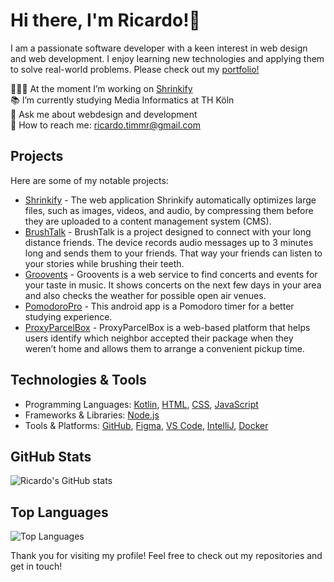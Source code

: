 # Hi there, I'm Ricardo!🌟 
I am a passionate software developer with a keen interest in web design and web development. I enjoy learning new technologies and applying them to solve real-world problems.
Please check out my [portfolio!](https://ricardotimmr.github.io/portfolio-page/)

👨🏽‍💻 At the moment I’m working on [Shrinkify](https://github.com/ricardotimmr/entwicklungsprojekt-shrinkify)<br>
📚 I’m currently studying Media Informatics at TH Köln<br>
💬 Ask me about webdesign and development<br>
📮 How to reach me: ricardo.timmr@gmail.com<br>

## Projects
Here are some of my notable projects:

- [Shrinkify](https://github.com/ricardotimmr/entwicklungsprojekt-shrinkify) - The web application Shrinkify automatically optimizes large files, such as images, videos, and audio, by compressing them before they are uploaded to a content management system (CMS).
- [BrushTalk](https://github.com/ricardotimmr/iot-brushtalkdevice) - BrushTalk is a project designed to connect with your long distance friends. The device records audio messages up to 3 minutes long and sends them to your friends. That way your friends can listen to your stories while brushing their teeth.
- [Groovents](https://github.com/ricardotimmr/timm_henrichsmeyer_zink_GDW_WS2324) - Groovents is a web service to find concerts and events for your taste in music. It shows concerts on the next few days in your area and also checks the weather for possible open air venues.
- [PomodoroPro](https://github.com/miahenri/PomodoPro-Team22) - This android app is a Pomodoro timer for a better studying experience.
- [ProxyParcelBox](https://github.com/miahenri/proxyparcelbox_mia_henrichsmeyer) - ProxyParcelBox is a web-based platform that helps users identify which neighbor accepted their package when they weren’t home and allows them to arrange a convenient pickup time.


## Technologies & Tools
- Programming Languages: [Kotlin](https://kotlinlang.org/docs/home.html),
[HTML](https://developer.mozilla.org/en-US/docs/Web/HTML), 
[CSS](https://developer.mozilla.org/en-US/docs/Web/CSS),
[JavaScript](https://developer.mozilla.org/en-US/docs/Web/JavaScript)
- Frameworks & Libraries: [Node.js](https://img.shields.io/badge/-Node.js-339933?style=flat&logo=nodedotjs&logoColor=white)
- Tools & Platforms: [GitHub](https://github.com),
[Figma](https://www.figma.com/de-de/),
[VS Code](https://code.visualstudio.com), 
[IntelliJ](https://www.jetbrains.com/de-de/idea/),
[Docker](https://www.docker.com/get-started/)

## GitHub Stats
![Ricardo's GitHub stats](https://github-readme-stats.vercel.app/api?username=ricardotimmr&show_icons=true&theme=radical)

## Top Languages
![Top Languages](https://github-readme-stats.vercel.app/api/top-langs/?username=ricardotimmr&layout=compact&theme=radical)

Thank you for visiting my profile!
Feel free to check out my repositories and get in touch!
